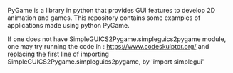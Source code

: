 
PyGame is a library in python that provides GUI features to develop 2D animation and games.
This repository contains some examples of applications made using python PyGame.

If one does not have SimpleGUICS2Pygame.simpleguics2pygame module, one may try running the code in :
  https://www.codeskulptor.org/
and replacing the first line of importing SimpleGUICS2Pygame.simpleguics2pygame, by
'import simplegui'
